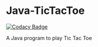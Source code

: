 # Java-TicTacToe

[![Codacy Badge](https://api.codacy.com/project/badge/Grade/41aecabbff004447b8564d8d7bee55b8)](https://app.codacy.com/app/rob93c/Java-TicTacToe?utm_source=github.com&utm_medium=referral&utm_content=rob93c/Java-TicTacToe&utm_campaign=Badge_Grade_Dashboard)

A Java program to play Tic Tac Toe
